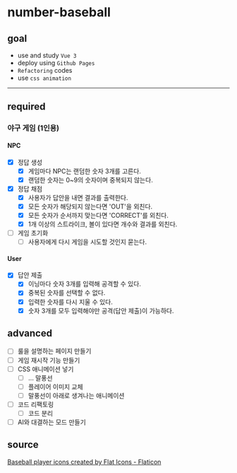 # number-baseball

## goal

- use and study `Vue 3`
- deploy using `Github Pages`
- `Refactoring` codes
- use `css animation`

---

## required

### 야구 게임 (1인용)

#### NPC

- [x] 정답 생성
  - [x] 게임마다 NPC는 랜덤한 숫자 3개를 고른다.
  - [x] 랜덤한 숫자는 0~9의 숫자이며 중복되지 않는다.
- [x] 정답 채점
  - [x] 사용자가 답안을 내면 결과를 출력한다.
  - [x] 모든 숫자가 해당되지 않는다면 'OUT'을 외친다.
  - [x] 모든 숫자가 순서까지 맞는다면 'CORRECT'를 외친다.
  - [x] 1개 이상의 스트라이크, 볼이 있다면 개수와 결과를 외친다.
- [ ] 게임 초기화
  - [ ] 사용자에게 다시 게임을 시도할 것인지 묻는다.

#### User

- [x] 답안 제출
  - [x] 이닝마다 숫자 3개를 입력해 공격할 수 있다.
  - [x] 중복된 숫자를 선택할 수 없다.
  - [x] 입력한 숫자를 다시 지울 수 있다.
  - [x] 숫자 3개를 모두 입력해야만 공격(답안 제출)이 가능하다.

## advanced

- [ ] 룰을 설명하는 페이지 만들기
- [ ] 게임 재시작 기능 만들기
- [ ] CSS 애니메이션 넣기
  - [ ] ... 말풍선
  - [ ] 플레이어 이미지 교체
  - [ ] 말풍선이 아래로 생겨나는 애니메이션
- [ ] 코드 리팩토링
  - [ ] 코드 분리
- [ ] AI와 대결하는 모드 만들기

## source

<a href="https://www.flaticon.com/free-icons/baseball-player" title="baseball player icons">Baseball player icons created by Flat Icons - Flaticon</a>
